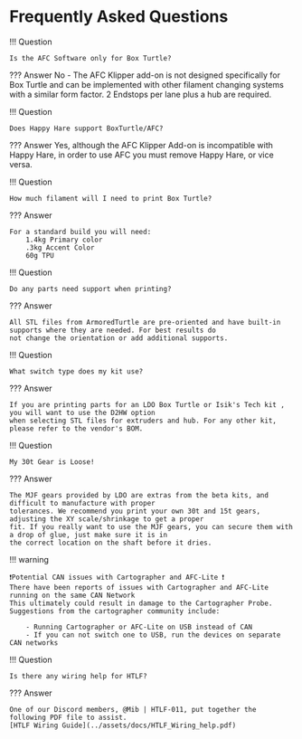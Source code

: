 # Frequently Asked Questions

!!! Question 

    Is the AFC Software only for Box Turtle?

??? Answer 
    No - The AFC Klipper add-on is not designed specifically for Box Turtle and can be implemented with other filament
    changing systems with a similar form factor. 2 Endstops per lane plus a hub are required.

!!! Question

    Does Happy Hare support BoxTurtle/AFC?

??? Answer
    Yes, although the AFC Klipper Add-on is incompatible with Happy Hare, in order to use AFC you must remove 
    Happy Hare, or vice versa.

!!! Question
    
    How much filament will I need to print Box Turtle?

??? Answer

    For a standard build you will need:
        1.4kg Primary color
        .3kg Accent Color
        60g TPU

!!! Question

    Do any parts need support when printing?

??? Answer

    All STL files from ArmoredTurtle are pre-oriented and have built-in supports where they are needed. For best results do
    not change the orientation or add additional supports.

!!! Question
    
    What switch type does my kit use?

??? Answer 
    
    If you are printing parts for an LDO Box Turtle or Isik's Tech kit , you will want to use the D2HW option 
    when selecting STL files for extruders and hub. For any other kit, please refer to the vendor's BOM.

!!! Question

    My 30t Gear is Loose!

??? Answer

    The MJF gears provided by LDO are extras from the beta kits, and difficult to manufacture with proper 
    tolerances. We recommend you print your own 30t and 15t gears, adjusting the XY scale/shrinkage to get a proper 
    fit. If you really want to use the MJF gears, you can secure them with a drop of glue, just make sure it is in 
    the correct location on the shaft before it dries.

!!! warning

    ❗Potential CAN issues with Cartographer and AFC-Lite ❗
    There have been reports of issues with Cartographer and AFC-Lite running on the same CAN Network
    This ultimately could result in damage to the Cartographer Probe. Suggestions from the cartographer community include:
        
        - Running Cartographer or AFC-Lite on USB instead of CAN
        - If you can not switch one to USB, run the devices on separate CAN networks

!!! Question

    Is there any wiring help for HTLF?

??? Answer

    One of our Discord members, @Mib | HTLF-011, put together the following PDF file to assist.
    [HTLF Wiring Guide](../assets/docs/HTLF_Wiring_help.pdf)